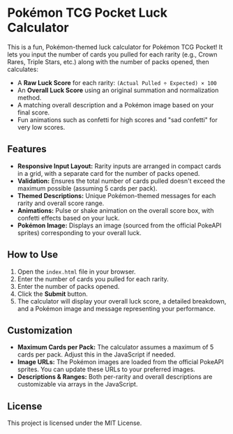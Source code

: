 # Pokémon TCG Pocket Luck Calculator

This is a fun, Pokémon-themed luck calculator for Pokémon TCG Pocket! It lets you input the number of cards you pulled for each rarity (e.g., Crown Rares, Triple Stars, etc.) along with the number of packs opened, then calculates:

- A **Raw Luck Score** for each rarity: `(Actual Pulled ÷ Expected) × 100`
- An **Overall Luck Score** using an original summation and normalization method.
- A matching overall description and a Pokémon image based on your final score.
- Fun animations such as confetti for high scores and "sad confetti" for very low scores.

## Features

- **Responsive Input Layout:** Rarity inputs are arranged in compact cards in a grid, with a separate card for the number of packs opened.
- **Validation:** Ensures the total number of cards pulled doesn't exceed the maximum possible (assuming 5 cards per pack).
- **Themed Descriptions:** Unique Pokémon-themed messages for each rarity and overall score range.
- **Animations:** Pulse or shake animation on the overall score box, with confetti effects based on your luck.
- **Pokémon Image:** Displays an image (sourced from the official PokeAPI sprites) corresponding to your overall luck.

## How to Use

1. Open the `index.html` file in your browser.
2. Enter the number of cards you pulled for each rarity.
3. Enter the number of packs opened.
4. Click the **Submit** button.
5. The calculator will display your overall luck score, a detailed breakdown, and a Pokémon image and message representing your performance.

## Customization

- **Maximum Cards per Pack:** The calculator assumes a maximum of 5 cards per pack. Adjust this in the JavaScript if needed.
- **Image URLs:** The Pokémon images are loaded from the official PokeAPI sprites. You can update these URLs to your preferred images.
- **Descriptions & Ranges:** Both per-rarity and overall descriptions are customizable via arrays in the JavaScript.

## License

This project is licensed under the MIT License.
